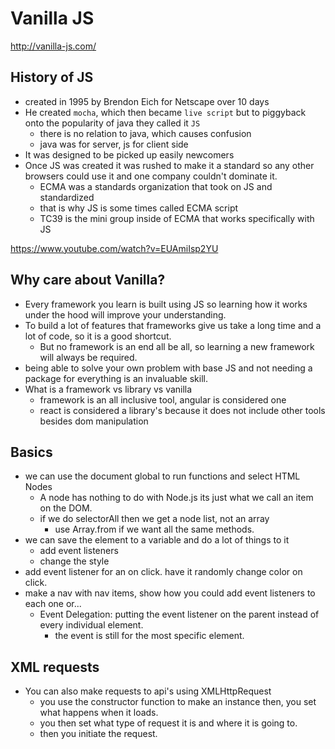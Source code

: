 # Vanilla JS

http://vanilla-js.com/

## History of JS

- created in 1995 by Brendon Eich for Netscape over 10 days
- He created `mocha`, which then became `live script` but to piggyback onto the popularity of java they called it `JS`
  - there is no relation to java, which causes confusion
  - java was for server, js for client side
- It was designed to be picked up easily newcomers
- Once JS was created it was rushed to make it a standard so any other browsers could use it and one company couldn't dominate it.
  - ECMA was a standards organization that took on JS and standardized
  - that is why JS is some times called ECMA script
  - TC39 is the mini group inside of ECMA that works specifically with JS

https://www.youtube.com/watch?v=EUAmiIsp2YU

## Why care about Vanilla?

- Every framework you learn is built using JS so learning how it works under the hood will improve your understanding.
- To build a lot of features that frameworks give us take a long time and a lot of code, so it is a good shortcut.
  - But no framework is an end all be all, so learning a new framework will always be required.
- being able to solve your own problem with base JS and not needing a package for everything is an invaluable skill.
- What is a framework vs library vs vanilla
  - framework is an all inclusive tool, angular is considered one
  - react is considered a library's because it does not include other tools besides dom manipulation

## Basics

- we can use the document global to run functions and select HTML Nodes
  - A node has nothing to do with Node.js its just what we call an item on the DOM.
  - if we do selectorAll then we get a node list, not an array
    - use Array.from if we want all the same methods.
- we can save the element to a variable and do a lot of things to it
  - add event listeners
  - change the style
- add event listener for an on click. have it randomly change color on click.
- make a nav with nav items, show how you could add event listeners to each one or...
  - Event Delegation: putting the event listener on the parent instead of every individual element.
    - the event is still for the most specific element.

## XML requests

- You can also make requests to api's using XMLHttpRequest
  - you use the constructor function to make an instance then, you set what happens when it loads.
  - you then set what type of request it is and where it is going to.
  - then you initiate the request.